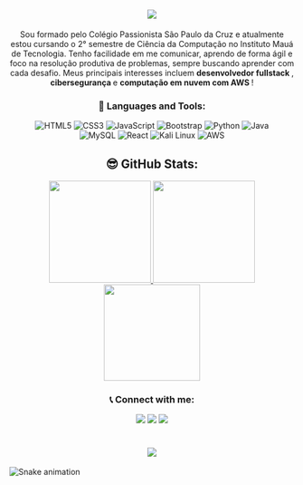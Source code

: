 <h1 align="center">
<img src="https://readme-typing-svg.herokuapp.com/?font=Righteous&size=35&color=A020F0&center=true&vCenter=true&width=500&height=70&duration=4000&lines=Olá!+👋;+Me+chamo+Lucas!;" />
</h1>

<div align="center"> 
  <p> Sou formado pelo Colégio Passionista São Paulo da Cruz e atualmente estou cursando o 2° semestre de Ciência da Computação no Instituto Mauá de Tecnologia. Tenho facilidade em me comunicar, aprendo de forma ágil e foco na resolução produtiva de problemas, sempre buscando aprender com cada desafio. Meus principais interesses incluem <strong> desenvolvedor fullstack </strong>, <strong> cibersegurança </strong> e <strong> computação em nuvem com AWS </strong>! <p>
  
  ###  🔧 Languages and Tools:

  ![HTML5](https://img.shields.io/badge/-HTML5-E34F26?style=for-the-badge&logo=html5&logoColor=white)
  ![CSS3](https://img.shields.io/badge/-CSS3-1572B6?style=for-the-badge&logo=css3)
  ![JavaScript](https://img.shields.io/badge/-JavaScript-F7DF1E?style=for-the-badge&logo=javascript&logoColor=black)
  ![Bootstrap](https://img.shields.io/badge/Bootstrap-563D7C?style=for-the-badge&logo=bootstrap&logoColor=white)
  ![Python](https://img.shields.io/badge/-Python-3776AB?style=for-the-badge&logo=python&logoColor=white)
  ![Java](https://img.shields.io/badge/Java-ED272C?style=for-the-badge&logo=java&logoColor=white) <br>
  ![MySQL](https://img.shields.io/badge/-MySQL-063666?style=for-the-badge&logo=mysql&logoColor=white) 
  ![React](https://img.shields.io/badge/React-20232A?style=for-the-badge&logo=react&logoColor=61DAFB)
  ![Kali Linux](https://img.shields.io/badge/Kali%20Linux-0E0029?style=for-the-badge&logo=kali-linux&logoColor=white)
  ![AWS](https://img.shields.io/badge/AWS-232F3F?style=for-the-badge&logo=amazon-aws&logoColor=white)

  ## 😎 GitHub Stats:
  
  <div>
    <a href="https://github.com/Lucasnovaess">
      <img height="180em" src="https://github-readme-stats.vercel.app/api?username=Lucasnovaess&show_icons=true&theme=tokyonight&include_all_commits=true&count_private=true"/>
    </a>
    <img height="180em" src="https://github-readme-stats.vercel.app/api/top-langs/?username=Lucasnovaess&layout=compact&langs_count=16&theme=tokyonight"/>
    <img height="170em" src="https://streak-stats.demolab.com/?user=Lucasnovaess&theme=tokyonight"/>
  </div>

  ### 📞 Connect with me:
  
  <a href = "https://www.linkedin.com/in/lucas-novaes-08ab3127b/" target="_blank"><img src="https://img.shields.io/badge/-LinkedIn-%230077B5?style=for-the-badge&logo=linkedin&logoColor=white" target="_blank"></a> 
  <a href = "mailto:lucasnovaesdesaferreira@gmail.com" target="_blank"><img src="https://img.shields.io/badge/-Gmail-%23333?style=for-the-badge&logo=gmail&logoColor=white" target="_blank"></a>
  <a href = "https://www.instagram.com/lucas_novaess/" target="_blank"><img src="https://img.shields.io/badge/-Instagram-%23E4405F?style=for-the-badge&logo=instagram&logoColor=white" target="_blank"></a>
</div>

<h1 align="center">
<img src="https://readme-typing-svg.herokuapp.com/?font=Righteous&size=35&color=A020F0&center=true&vCenter=true&width=500&height=70&duration=4000&lines=Obrigado+pela+atenção!+🚀;" />
</h1>

<img src="https://raw.githubusercontent.com/Guimaaz/Lucasnovaess/output/snake.svg" alt="Snake animation" />

